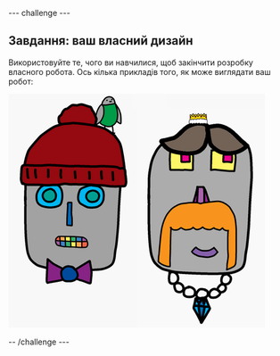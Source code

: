 \--- challenge \---

## Завдання: ваш власний дизайн

Використовуйте те, чого ви навчилися, щоб закінчити розробку власного робота. Ось кілька прикладів того, як може виглядати ваш робот:

![скріншот](images/robot-examples.png)

-- /challenge \---